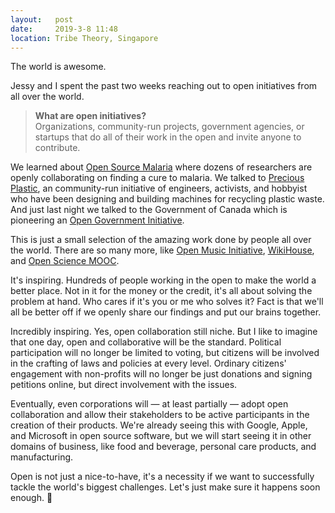 ```yaml
---
layout:   post
date:     2019-3-8 11:48
location: Tribe Theory, Singapore
---
```


The world is awesome.

Jessy and I spent the past two weeks reaching out to open initiatives from all
over the world.

> **What are open initiatives?**  
> Organizations, community-run projects, government agencies, or startups that
do all of their work in the open and invite anyone to contribute.

We learned about
[Open Source Malaria](https://opensourcemalaria.org) where dozens of researchers
are openly collaborating on finding a cure to malaria. We talked to
[Precious Plastic](https://preciousplastic.com/), an community-run initiative of
engineers, activists, and hobbyist who have been designing and building machines
for recycling plastic waste. And just last night we talked to the Government of
Canada which is pioneering an
[Open Government Initiative](https://open.canada.ca/en).

This is just a small selection of the amazing work done by people all over the
world. There are so many more, like
[Open Music Initiative](http://open-music.org/),
[WikiHouse](https://wikihouse.cc/), and
[Open Science MOOC](https://opensciencemooc.eu/).

It's inspiring. Hundreds of people working in the open to make the world a
better place. Not in it for the money or the credit, it's all about solving the
problem at hand. Who cares if it's you or me who solves it? Fact is that we'll
all be better off if we openly share our findings and put our brains together.

Incredibly inspiring. Yes, open collaboration still niche. But I like to imagine
that one day, open and collaborative will be the standard. Political participation
will no longer be limited to voting, but citizens will be involved in the
crafting of laws and policies at every level. Ordinary citizens' engagement with
non-profits will no longer be just donations and signing petitions online, but
direct involvement with the issues.

Eventually, even corporations will &mdash; at least partially &mdash; adopt open
collaboration and allow their stakeholders to be active participants in the
creation of their products. We're already seeing this with Google, Apple, and
Microsoft in open source software, but we will start seeing it in other domains
of business, like food and beverage, personal care products, and manufacturing.

Open is not just a nice-to-have, it's a necessity if we want
to successfully tackle the world's biggest challenges. Let's just make sure it
happens soon enough. &#x1F4AA;
